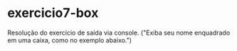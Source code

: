 # exercicio7-box
Resolução do exercício de saída via console. ("Exiba seu nome enquadrado em uma caixa, como no exemplo abaixo.")
